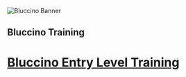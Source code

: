 ![Bluccino Banner](https://user-images.githubusercontent.com/17394277/160484048-d023032f-727b-4825-9989-7d537f4d7940.png)

## Bluccino Training

# [Bluccino Entry Level Training](https://github.com/bluccino/training/wiki)
